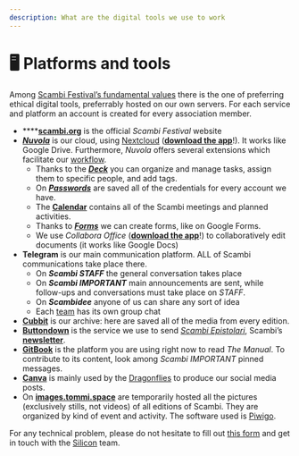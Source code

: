 ```yaml
---
description: What are the digital tools we use to work
---
```


# 🖥 Platforms and tools

Among [Scambi Festival’s fundamental values](https://scambi.org/manifesto) there is the one of preferring ethical digital tools, preferrably hosted on our own servers. For each service and platform an account is created for every association member.

* ****[**scambi.org**](https://scambi.org) is the official _Scambi Festival_ website
* [_**Nuvola**_](https://nuvola.scambi.org) is our cloud, using [Nextcloud](https://nextcloud.com) ([**download the app**](https://nextcloud.com/install/#install-clients)!). It works like Google Drive. Furthermore, _Nuvola_ offers several extensions which facilitate our [workflow](en/Workflow.md).
  * Thanks to the [_**Deck**_](https://nuvola.scambi.org/apps/deck) you can organize and manage tasks, assign them to specific people, and add tags.
  * On [_**Passwords**_](https://nuvola.scambi.org/apps/passwords) are saved all of the credentials for every account we have.
  * The [**Calendar**](https://nuvola.scambi.org/apps/calendar) contains all of the Scambi meetings and planned activities.
  * Thanks to [_**Forms**_](https://nuvola.scambi.org/apps/forms) we can create forms, like on Google Forms.
  * We use _Collabora Office_ ([**download the app**](https://www.collaboraoffice.com/solutions/collabora-office-android-ios)!) to collaboratively edit documents (it works like Google Docs)
* **Telegram** is our main communication platform. ALL of Scambi communications take place there.
  * On _**Scambi STAFF**_ the general conversation takes place
  * On _**Scambi IMPORTANT**_ main announcements are sent, while follow-ups and conversations must take place on _STAFF_.
  * On _**Scambidee**_ anyone of us can share any sort of idea
  * Each [team](../Staff/Teams.md) has its own group chat
* [**Cubbit**](https://web.cubbit.io) is our archive: here are saved all of the media from every edition.
* [**Buttondown**](Buttondown.md) is the service we use to send [_Scambi Epistolari_](https://epistulae.scambi.org), Scambi’s [**newsletter**](../Communication/Newsletter.md).
* [**GitBook**](https://gitbook.com) is the platform you are using right now to read _The Manual_. To contribute to its content, look among _Scambi IMPORTANT_ pinned messages.
* [**Canva**](https://canva.com) is mainly used by the [Dragonflies](../Staff/Teams.md#dragonflies) to produce our social media posts.
* On [**images.tommi.space**](https://images.tommi.space/index?/category/scambi-festival) are temporarily hosted all the pictures (exclusively stills, not videos) of all editions of Scambi. They are organized by kind of event and activity. The software used is [Piwigo](https://piwigo.org).

For any technical problem, please do not hesitate to fill out [this form](https://nuvola.scambi.org/apps/forms/qtqRxnSic6fTpmKk) and get in touch with the [Silicon](../Staff/Teams.md#silicon) team.
